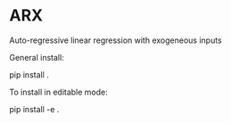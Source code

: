 # ARX
Auto-regressive linear regression with exogeneous inputs

General install:

pip install .

To install in editable mode:

pip install -e .
